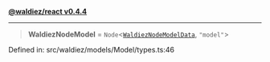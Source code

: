 [**@waldiez/react v0.4.4**](../../README.md)

***

> **WaldiezNodeModel** = `Node`\<[`WaldiezNodeModelData`](WaldiezNodeModelData.md), `"model"`\>

Defined in: src/waldiez/models/Model/types.ts:46
